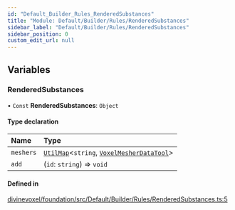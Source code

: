 ```yaml
---
id: "Default_Builder_Rules_RenderedSubstances"
title: "Module: Default/Builder/Rules/RenderedSubstances"
sidebar_label: "Default/Builder/Rules/RenderedSubstances"
sidebar_position: 0
custom_edit_url: null
---
```


## Variables

### RenderedSubstances

• `Const` **RenderedSubstances**: `Object`

#### Type declaration

| Name | Type |
| :------ | :------ |
| `meshers` | [`UtilMap`](../classes/Util_UtilMap.UtilMap.md)\<`string`, [`VoxelMesherDataTool`](../classes/Default_Builder_Tools_VoxelMesherDataTool.VoxelMesherDataTool.md)\> |
| `add` | (`id`: `string`) => `void` |

#### Defined in

[divinevoxel/foundation/src/Default/Builder/Rules/RenderedSubstances.ts:5](https://github.com/lucasdamianjohnson/DivineVoxelEngine/blob/596fa7391478620ed460dfb4856ff0a763b91c49/divinevoxel/foundation/src/Default/Builder/Rules/RenderedSubstances.ts#L5)
